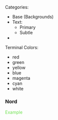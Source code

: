 
Categories:
- Base (Backgrounds)
- Text:
	- Primary
	- Subtle
- 

Terminal Colors:
- red
- green
- yellow
- blue
- magenta
- cyan
- white


### Nord

<font color=6ce14d>Example</font> 
